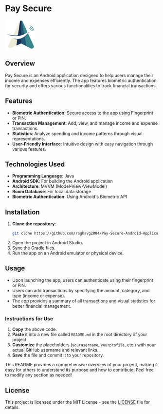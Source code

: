 # Pay Secure

<img src="app/src/main/res/drawable/icon.png" alt="App Icon" width="100" height="100">

## Overview

Pay Secure is an Android application designed to help users manage their income and expenses efficiently. The app features biometric authentication for security and offers various functionalities to track financial transactions.

## Features

- **Biometric Authentication**: Secure access to the app using Fingerprint or PIN.
- **Transaction Management**: Add, view, and manage income and expense transactions.
- **Statistics**: Analyze spending and income patterns through visual representations.
- **User-Friendly Interface**: Intuitive design with easy navigation through various features.

## Technologies Used

- **Programming Language**: Java
- **Android SDK**: For building the Android application
- **Architecture**: MVVM (Model-View-ViewModel)
- **Room Database**: For local data storage
- **Biometric Authentication**: Using Android's Biometric API

## Installation

1. **Clone the repository**:
   ```bash
   git clone https://github.com/raghavg2004/Pay-Secure-Android-Application.git
   ```
2. Open the project in Android Studio.
3. Sync the Gradle files.
4. Run the app on an Android emulator or physical device.

## Usage
* Upon launching the app, users can authenticate using their fingerprint or PIN.
* Users can add transactions by specifying the amount, category, and type (income or expense).
* The app provides a summary of all transactions and visual statistics for better financial management.

  
### Instructions for Use

1. **Copy** the above code.
2. **Paste** it into a new file called `README.md` in the root directory of your project.
3. **Customize** the placeholders (`yourusername`, `yourprofile`, etc.) with your actual GitHub username and relevant links.
4. **Save** the file and commit it to your repository.

This README provides a comprehensive overview of your project, making it easy for others to understand its purpose and how to contribute. Feel free to modify any section as needed!

## License

This project is licensed under the MIT License - see the [LICENSE](LICENSE) file for details.
